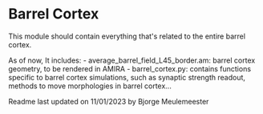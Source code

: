# Barrel Cortex

This module should contain everything that's related to the entire barrel cortex.

As of now, It includes:
    - average_barrel_field_L45_border.am: barrel cortex geometry, to be rendered in AMIRA
    - barrel_cortex.py: contains functions specific to barrel cortex simulations, such as synaptic strength readout, methods to move morphologies in barrel cortex...

Readme last updated on 11/01/2023 by Bjorge Meulemeester